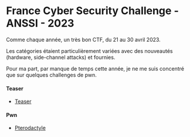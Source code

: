 # France Cyber Security Challenge - ANSSI - 2023

Comme chaque année, un très bon CTF, du 21 au 30 avril 2023.

Les catégories étaient particulièrement variées avec des nouveautés (hardware, side-channel attacks) et fournies.

Pour ma part, par manque de temps cette année, je ne me suis concentré que sur quelques challenges de pwn.

#### Teaser

- [Teaser](teaser/teaser)


#### Pwn

- [Pterodactyle](pwn/pterodactyle)
